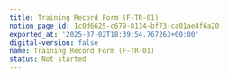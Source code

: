 ```yaml
---
title: Training Record Form (F-TR-01)
notion_page_id: 1c0d6625-c679-8134-bf73-ca01ae4f6a20
exported_at: '2025-07-02T18:39:54.767263+00:00'
digital-version: false
name: Training Record Form (F-TR-01)
status: Not started
---
```


<!-- Unsupported block type: table_of_contents -->

<!-- Unsupported block type: unsupported -->

